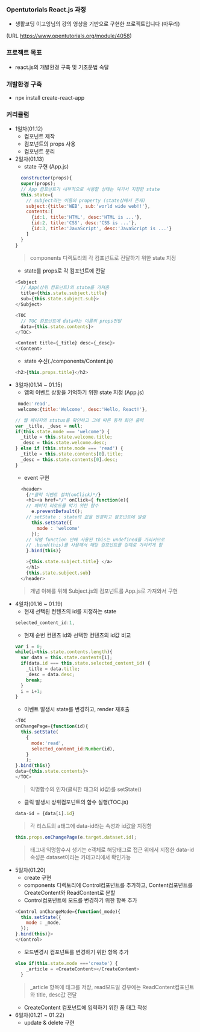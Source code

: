 ### Opentutorials React.js 과정 
+ 생활코딩 이고잉님의 강의 영상을 기반으로 구현한 프로젝트입니다 (마무리)

(URL https://www.opentutorials.org/module/4058)

### 프로젝트 목표
+ react.js의 개발환경 구축 및 기초문법 숙달

### 개발환경 구축
+ npx install create-react-app
### 커리큘럼
+ 1일차(01.12)  
  + 컴포넌트 제작
  + 컴포넌트의 props 사용
  + 컴포넌트 분리 
+ 2일차(01.13)
  + state 구현 (App.js)
  ```react.js
    constructor(props){
    super(props);
    // App 컴포넌트가 내부적으로 사용할 상태는 여기서 지정한 state
    this.state={
      // subject라는 이름의 property (state상에서 존재)
      subject:{title:'WEB', sub:'world wide web!!'},
      contents:[
        {id:1, title:'HTML', desc:'HTML is ...'},
        {id:2, title:'CSS', desc:'CSS is ...'},
        {id:3, title:'JavaScript', desc:'JavaScript is ...'}
      ]
    }
  }
  ```
  > components 디렉토리의 각 컴포넌트로 전달하기 위한 state 지정 
  + state를 props로 각 컴포넌트에 전달
  ```react.js
  <Subject 
    // App(상위 컴포넌트)의 state를 가져옴
    title={this.state.subject.title} 
    sub={this.state.subject.sub}>
  </Subject>
  
  <TOC 
    // TOC 컴포넌트에 data라는 이름의 props전달
    data={this.state.contents}>
  </TOC>
  
  <Content title={_title} desc={_desc}>
  </Content>
  ```
  + state 수신(./components/Content.js)
  ```react.js 
  <h2>{this.props.title}</h2>
  ```
+ 3일차(01.14 ~ 01.15)
  + 앱의 이벤트 상황을 기억하기 위한 state 지정 (App.js)
  ```react.js
   mode:'read',
   welcome:{title:'Welcome', desc:'Hello, React!'}, 
  ```
  ```react.js
  // 웹 페이지의 status를 확인하고 그에 따른 동적 화면 출력
  var _title, _desc = null;
  if(this.state.mode === 'welcome') {
    _title = this.state.welcome.title;
    _desc = this.state.welcome.desc;
  } else if (this.state.mode === 'read') {
    _title = this.state.contents[0].title;
    _desc = this.state.contents[0].desc;
  }
  ```
  + event 구현
  ```react.js
    <header>
      {/*클릭 이벤트 설치(onClick)*/}
      <h1><a href="/" onClick={ function(e){
      // 페이지 리로드를 막기 위한 함수
        e.preventDefault();
      // setState : state의 값을 변경하고 컴포넌트에 알림
        this.setState({
          mode : 'welcome' 
        });
      // 익명 function 안에 사용된 this는 undefined를 가리키므로 
      // .bind(this)를 사용해서 해당 컴포넌트를 강제로 가리키게 함
      }.bind(this)}

      >{this.state.subject.title} </a>
      </h1>
      {this.state.subject.sub}
    </header>
    ```
  > 개념 이해를 위해 Subject.js의 컴포넌트를 App.js로 가져와서 구현
+ 4일차(01.16 ~ 01.19)
  + 현재 선택된 컨텐츠의 id를 지정하는 state 
  ```react.js
  selected_content_id:1,
  ```
  + 현재 순번 컨텐츠 id와 선택한 컨텐츠의 id값 비교
  ```react.js
  var i = 0;
  while(i<this.state.contents.length){
    var data = this.state.contents[i];
    if(data.id === this.state.selected_content_id) {
      _title = data.title;
      _desc = data.desc;
      break;
    }
    i = i+1;
  }
  ```
  + 이벤트 발생시 state를 변경하고, render 재호출
  ```react.js
  <TOC 
  onChangePage={function(id){
    this.setState(
      {
        mode:'read',
        selected_content_id:Number(id),
      }
      );
  }.bind(this)}
  data={this.state.contents}>
  </TOC>
  ```
  > 익명함수의 인자(클릭한 태그의 id값)를 setState()
  + 클릭 발생시 상위컴포넌트의 함수 실행(TOC.js)
  ```react.js
  data-id = {data[i].id}
  ```
  > 각 리스트의 a태그에 data-id라는 속성과 id값을 지정함
  ```react.js
  this.props.onChangePage(e.target.dataset.id);
  ```
  > 태그내 익명함수시 생기는 e객체로 해당태그로 접근
  > 위에서 지정한 data-id 속성은 dataset이라는 카테고리에서 확인가능
+ 5일차(01.20)
  + create 구현
  + components 디렉토리에 Control컴포넌트를 추가하고, Content컴포넌트를 CreateContent와 ReadContent로 분할
  + Control컴포넌트에 모드를 변경하기 위한 항목 추가
  ```react.js
  <Control onChangeMode={function(_mode){
    this.setState({
      mode : _mode,
    });
  }.bind(this)}>
  </Control>
  ```
  + 모드변경시 컴포넌트를 변경하기 위한 항목 추가
  ```react.js
  else if(this.state.mode ==='create') {
      _article = <CreateContent></CreateContent>
    }
  ```
  > _article 항목에 태그를 저장, read모드일 경우에는 ReadContent컴포넌트와 title, desc값 전달
  + CreateContent 컴포넌트에 입력하기 위한 폼 태그 작성
+ 6일차(01.21 ~ 01.22)
  + update & delete 구현
